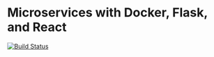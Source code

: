 # Microservices with Docker, Flask, and React

[![Build Status](https://travis-ci.com/zbege/testdriven-app.svg?branch=master)](https://travis-ci.com/zbege/testdriven-app)